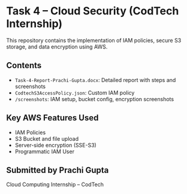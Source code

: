 # Task 4 – Cloud Security (CodTech Internship)

This repository contains the implementation of IAM policies, secure S3 storage, and data encryption using AWS.

##  Contents
- `Task-4-Report-Prachi-Gupta.docx`: Detailed report with steps and screenshots
- `CodtechS3AccessPolicy.json`: Custom IAM policy
- `/screenshots`: IAM setup, bucket config, encryption screenshots

##  Key AWS Features Used
- IAM Policies
- S3 Bucket and file upload
- Server-side encryption (SSE-S3)
- Programmatic IAM User

##  Submitted by Prachi Gupta  
Cloud Computing Internship – CodTech
